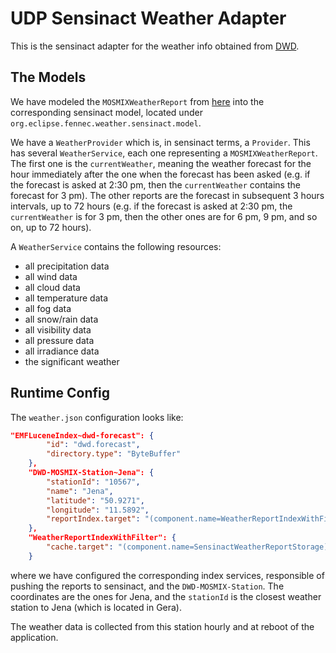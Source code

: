 # UDP Sensinact Weather Adapter

This is the sensinact adapter for the weather info obtained from [DWD](https://www.dwd.de/DE/Home/home_node.html).

## The Models

We have modeled the `MOSMIXWeatherReport` from [here](https://github.com/geckoprojects-org/org.gecko.weather/blob/snapshot/org.gecko.weather.model/model/dwd-weather.ecore) into the corresponding sensinact model, located under `org.eclipse.fennec.weather.sensinact.model`.

We have a `WeatherProvider` which is, in sensinact terms, a `Provider`. This has several `WeatherService`, each one representing a `MOSMIXWeatherReport`. The first one is the `currentWeather`, meaning the weather forecast for the hour immediately after the one when the forecast has been asked (e.g. if the forecast is asked at 2:30 pm, then the `currentWeather` contains the forecast for 3 pm). The other reports are the forecast in subsequent 3 hours intervals, up to 72 hours (e.g. if the forecast is asked at 2:30 pm, the `currentWeather` is for 3 pm, then the other ones are for 6 pm, 9 pm, and so on, up to 72 hours).

A `WeatherService` contains the following resources:

+ all precipitation data
+ all wind data
+ all cloud data
+ all temperature data
+ all fog data
+ all snow/rain data
+ all visibility data
+ all pressure data
+ all irradiance data
+ the significant weather

## Runtime Config

The `weather.json` configuration looks like:

```json
"EMFLuceneIndex~dwd-forecast": {
		"id": "dwd.forecast",
		"directory.type": "ByteBuffer"
	},
	"DWD-MOSMIX-Station~Jena": {
		"stationId": "10567",
		"name": "Jena",
		"latitude": "50.9271",
		"longitude": "11.5892",
		"reportIndex.target": "(component.name=WeatherReportIndexWithFilter)"
	},
	"WeatherReportIndexWithFilter": {
		"cache.target": "(component.name=SensinactWeatherReportStorage)"
	}
```

where we have configured the corresponding index services, responsible of pushing the reports to sensinact, and the `DWD-MOSMIX-Station`. The coordinates are the ones for Jena, and the `stationId` is the closest weather station to Jena (which is located in Gera).

The weather data is collected from this station hourly and at reboot of the application. 







